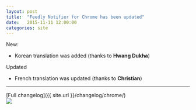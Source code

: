```yaml
---
layout: post
title:  "Feedly Notifier for Chrome has been updated"
date:   2015-11-11 12:00:00
categories: site
---
```

New: 

* Korean translation was added (thanks to **Hwang Dukha**)

Updated

* French translation was updated (thanks to **Christian**)

***

[Full changelog]({{ site.url }}/changelog/chrome/)  
[<img src="{{ site.url }}/images/ChromeWebStore_Badge_v2_206x58.png">](https://chrome.google.com/webstore/detail/feedly-notifier/egikgfbhipinieabdmcpigejkaomgjgb/)
